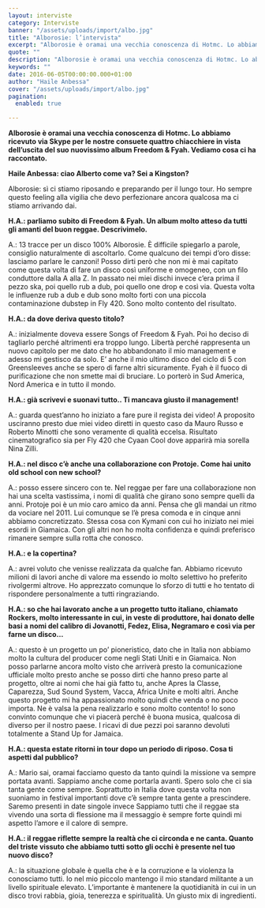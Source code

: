 ```yaml
---
layout: interviste
category: Interviste
banner: "/assets/uploads/import/albo.jpg"
title: "Alborosie: l’intervista"
excerpt: "Alborosie è oramai una vecchia conoscenza di Hotmc. Lo abbiamo ricevuto via Skype per le nostre consuete quattro chiacchiere in vista dell’uscita del suo nuovissimo album Freedom & Fyah. Vediamo cosa ci ha raccontato. Haile Anbessa: ciao Alberto come va? Sei a Kingston? Alborosie: sì ci stiamo riposando e preparando per il lungo tour. Ho…"
quote: ""
description: "Alborosie è oramai una vecchia conoscenza di Hotmc. Lo abbiamo ricevuto via Skype per le nostre consuete quattro chiacchiere in vista dell’uscita del suo nuovissimo album Freedom & Fyah. Vediamo cosa ci ha raccontato. Haile Anbessa: ciao Alberto come va? Sei a Kingston? Alborosie: sì ci stiamo riposando e preparando per il lungo tour. Ho…"
keywords: ""
date: 2016-06-05T00:00:00.000+01:00
author: "Haile Anbessa"
cover: "/assets/uploads/import/albo.jpg"
pagination:
  enabled: true

---
```


  
**Alborosie è oramai una vecchia conoscenza di Hotmc. Lo abbiamo ricevuto via Skype per le nostre consuete quattro chiacchiere in vista dell’uscita del suo nuovissimo album Freedom & Fyah. Vediamo cosa ci ha raccontato.**

 **Haile Anbessa: ciao Alberto come va? Sei a Kingston?**

Alborosie: sì ci stiamo riposando e preparando per il lungo tour. Ho sempre questo feeling alla vigilia che devo perfezionare ancora qualcosa ma ci stiamo arrivando dai.

**H.A.: parliamo subito di Freedom & Fyah. Un album molto atteso da tutti gli amanti del buon reggae. Descrivimelo.**

A.: 13 tracce per un disco 100% Alborosie. È difficile spiegarlo a parole, consiglio naturalmente di ascoltarlo. Come qualcuno dei tempi d’oro disse: lasciamo parlare le canzoni! Posso dirti però che non mi è mai capitato come questa volta di fare un disco così uniforme e omogeneo, con un filo conduttore dalla A alla Z. In passato nei miei dischi invece c’era prima il pezzo ska, poi quello rub a dub, poi quello one drop e così via. Questa volta le influenze rub a dub e dub sono molto forti con una piccola contaminazione dubstep in Fly 420\. Sono molto contento del risultato.

**H.A.: da dove deriva questo titolo?**

A.: inizialmente doveva essere Songs of Freedom & Fyah. Poi ho deciso di tagliarlo perché altrimenti era troppo lungo. Libertà perché rappresenta un nuovo capitolo per me dato che ho abbandonato il mio management e adesso mi gestisco da solo. E’ anche il mio ultimo disco del ciclo di 5 con Greensleeves anche se spero di farne altri sicuramente. Fyah è il fuoco di purificazione che non smette mai di bruciare. Lo porterò in Sud America, Nord America e in tutto il mondo.

 **H.A.: già scrivevi e suonavi tutto.. Ti mancava giusto il management!**

A.: guarda quest’anno ho iniziato a fare pure il regista dei video! A proposito usciranno presto due miei video diretti in questo caso da Mauro Russo e Roberto Minotti che sono veramente di qualità eccelsa. Risultato cinematografico sia per Fly 420 che Cyaan Cool dove apparirà mia sorella Nina Zilli.

**H.A.: nel disco c’è anche una collaborazione con Protoje. Come hai unito old school con new school?**

A.: posso essere sincero con te. Nel reggae per fare una collaborazione non hai una scelta vastissima, i nomi di qualità che girano sono sempre quelli da anni. Protoje poi è un mio caro amico da anni. Pensa che gli mandai un ritmo da vociare nel 2011\. Lui comunque se l’è presa comoda e in cinque anni abbiamo concretizzato. Stessa cosa con Kymani con cui ho iniziato nei miei esordi in Giamaica. Con gli altri non ho molta confidenza e quindi preferisco rimanere sempre sulla rotta che conosco.

**H.A.: e la copertina?**

A.: avrei voluto che venisse realizzata da qualche fan. Abbiamo ricevuto milioni di lavori anche di valore ma essendo io molto selettivo ho preferito rivolgermi altrove. Ho apprezzato comunque lo sforzo di tutti e ho tentato di rispondere personalmente a tutti ringraziando.

**H.A.: so che hai lavorato anche a un progetto tutto italiano, chiamato Rockers, molto interessante in cui, in veste di produttore, hai donato delle basi a nomi del calibro di Jovanotti, Fedez, Elisa, Negramaro e così via per farne un disco…**

A.: questo è un progetto un po’ pioneristico, dato che in Italia non abbiamo molto la cultura del producer come negli Stati Uniti e in Giamaica. Non posso parlarne ancora molto visto che arriverà presto la comunicazione ufficiale molto presto anche se posso dirti che hanno preso parte al progetto, oltre ai nomi che hai già fatto tu, anche Apres la Classe, Caparezza, Sud Sound System, Vacca, Africa Unite e molti altri. Anche questo progetto mi ha appassionato molto quindi che venda o no poco importa. Ne è valsa la pena realizzarlo e sono molto contento! Io sono convinto comunque che vi piacerà perché è buona musica, qualcosa di diverso per il nostro paese. I ricavi di due pezzi poi saranno devoluti totalmente a Stand Up for Jamaica.

 **H.A.: questa estate ritorni in tour dopo un periodo di riposo. Cosa ti aspetti dal pubblico?**

A.: Mario sai, oramai facciamo questo da tanto quindi la missione va sempre portata avanti. Sappiamo anche come portarla avanti. Spero solo che ci sia tanta gente come sempre. Soprattutto in Italia dove questa volta non suoniamo in festival importanti dove c’è sempre tanta gente a prescindere. Saremo presenti in date singole invece Sappiamo tutti che il reggae sta vivendo una sorta di flessione ma il messaggio è sempre forte quindi mi aspetto l’amore e il calore di sempre.

**H.A.: il reggae riflette sempre la realtà che ci circonda e ne canta. Quanto del triste vissuto che abbiamo tutti sotto gli occhi è presente nel tuo nuovo disco?**

A.: la situazione globale è quella che è e la corruzione e la violenza la conosciamo tutti. Io nel mio piccolo mantengo il mio standard militante a un livello spirituale elevato. L’importante è mantenere la quotidianità in cui in un disco trovi rabbia, gioia, tenerezza e spiritualità. Un giusto mix di ingredienti.
